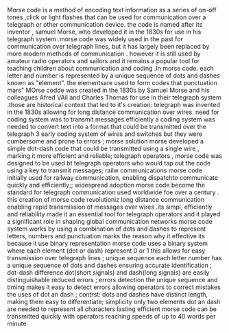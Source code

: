 Morse code is a method  of encoding  text information  as a series of on-off tones ,click  or light  flashes that can be used  for communication  over a telegraph  or other  communication  device. the code is named after  its inventor , samuel Morse, who developed   it in the 1830s for use in his telegraph  system .morse code was widely used in the past for communication  over telegraph  lines, but it has largely been replaced by more modern  methods  of communication . however  it is still used by amateur radio  operators  and sailors and it remains  a popular tool for teaching children  about  communication and coding .In morse code. each letter  and number  is represented by a unique  sequence  of dots and dashes  known  as "element". the elementsare used to form codes that punctuation mars"
MOrse codde was created in the 1830s by Samuel Morse  and his colleagues Afred VAil and Charles Thomas  for use in their telegraph system .those are historical context  that led to it's creation: telegraph was invented in the 1830s allowing for long distance  communication over wires. need for coding system  was to transmit  messages efficiently  a coding  system  was needed to convert text into a format  that could be transmitted  over  the telegraph  3 early  coding system of wires and switches  but they were cumbersome and prone to errors ; morse solution  morse developed a simple  dot-dash code that could  be transmitted  using  a single  wire , marking  it more efficient and reliable; telegraph operators , morse code was designed  to be used bt telegraph operators  who would  tap out the code using  a key to transmit  messages; railw communications morse code initially  used for railway communication, enabling dispatchto communicate  quickly  and efficiently;; widespread adoption  morse code become the standard  for telegraph communication  used worldwide foe over  a century . this creation  of morse code revolutioniz long distance  communication  enabling rapid transmission  of messages over wires .its simpl, efficiently  and reliability made it an essential tool for telegraph operators and it played a significant role in shaping global  communication networks 
morse code system  works by using a combination  of dots and dashes to represent letters, numbers  and punctuation  marks  the reason why it effective  its because  it use binary  representation  morse code uses a binary  system  where each element (dot or dash) represent 0 or 1 this allows  for easy transmission  over telegraph  lines ;  unique sequence  each  letter  number  has a unique  sequence of dots and dashes  ensuring accurate identification ; dot-dash difference dot(short signals) and dash(long signals) are easily distinguishable reduced errors  ; errors  detection  the unique sequence and timing makes it easy  to detect errors  allowing  operators to correct mistakes  the uses of dot an dash ; contrst: dots and dashes have distinct length, making them easy  to differentiate; simplicity  only  two elements dot an dash are needed to represent all characters  lasting  efficient morse code can be transmitted quickly  with operators  reaching  speeds of up to 40 words per minute 
